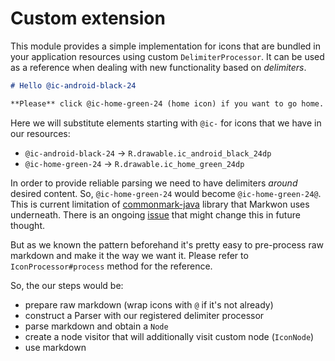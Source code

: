 # Custom extension

This module provides a simple implementation for icons that are bundled in your application resources using custom `DelimiterProcessor`. It can be used as a reference when dealing with new functionality based on _delimiters_. 

```markdown
# Hello @ic-android-black-24

**Please** click @ic-home-green-24 (home icon) if you want to go home.
```

Here we will substitute elements starting with `@ic-` for icons that we have in our resources:

* `@ic-android-black-24` -> `R.drawable.ic_android_black_24dp`
* `@ic-home-green-24` -> `R.drawable.ic_home_green_24dp`

In order to provide reliable parsing we need to have delimiters _around_ desired content. So, `@ic-home-green-24` would become `@ic-home-green-24@`. This is current limitation of [commonmark-java](https://github.com/atlassian/commonmark-java) library that Markwon uses underneath. There is an ongoing [issue](https://github.com/atlassian/commonmark-java/issues/113) that might change this in future thought.

But as we known the pattern beforehand it's pretty easy to pre-process raw markdown and make it the way we want it. Please refer to `IconProcessor#process` method for the reference.

So, the our steps would be:

* prepare raw markdown (wrap icons with `@` if it's not already)
* construct a Parser with our registered delimiter processor
* parse markdown and obtain a `Node`
* create a node visitor that will additionally visit custom node (`IconNode`)
* use markdown
